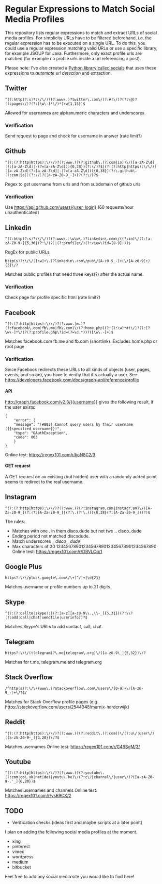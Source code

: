# Regular Expressions to Match Social Media Profiles

This repository lists regular expressions to match and extract URLs of social media profiles. For simplicity URLs have to be filtered beforehand, i.e. the regular expression has to be executed on a single URL. To do this, you could use a regular expression matching valid URLs or use a specific library, for example JSOUP for Java. Furthermore, only exact profile urls are matched (for example no profile urls inside a url referencing a post).

Please note: I've also created a [Python library called socials](https://github.com/lorey/socials) that uses these expressions to _automate url detection_ and extraction.

## Twitter

    ^(?:http(?:s)?:\/\/)?(?:www\.)?twitter\.com\/(?:#!\/)?(?:\@)?(?:pages\/)?(?:[\w\-]*\/)*(\w{1,15})$

Allowed for usernames are alphanumeric characters and underscores.

### Verification

Send request to page and check for username in answer (rate limit?)

## Github

    ^(?:(?:http|https):\/\/)?(?:www.)?(?:github\.(?:com|io))\/([a-zA-Z\d](?:[a-zA-Z\d]|-(?=[a-zA-Z\d])){0,38})(?:\/)?$|(?:(?:http|https):\/\/)?([a-zA-Z\d](?:[a-zA-Z\d]|-(?=[a-zA-Z\d])){0,38})(?:\.github\.(?:com|io))(?:\/)?([a-zA-Z0-9_-]+)?(?:\/)?$

Regex to get username from urls and from subdomain of github urls

### Verification

Use https://api.github.com/users/{user_login} (60 requests/hour unauthenticated)

## Linkedin

    ^(?:http(?:s)?:\/\/)?(?:www\.|\w\w\.)?linkedin\.com\/((?:in)\/(?:[a-zA-Z0-9-]{5,30}(?:\/)?)|(?:profile\/)(?:view\?id=[0-9]+))$

RegEx for public URLs.

    http(s)?:\/\/([\w]+\.)?linkedin\.com\/pub\/[A-z0-9_-]+(\/[A-z0-9]+){3}\/?

Matches public profiles that need three keys(?) after the actual name.

### Verification

Check page for profile specific html (rate limit?)

## Facebook

    ^(?:(?:http|https):\/\/)?(?:www.|m.)?(?:facebook\.com|fb\.me|fb\.com)\/(?!home.php)(?:(?:\w)*#!\/)?(?:[?\w\-]*\/)?(?:profile.php\?id=(?=\d.*))?([\w\.-]+)$

Matches facebook.com fb.me and fb.com (shortlink). Excludes home.php or root page

### Verification

Since Facebook redirects these URLs to all kinds of objects (user, pages, events, and so on), you have to verifiy that it's actually a user. See https://developers.facebook.com/docs/graph-api/reference/profile

#### API

http://graph.facebook.com/v2.3/{{username}} gives the following result, if the user exists:

    {
        "error": {
        "message": "(#803) Cannot query users by their username ({{specified username}})",
        "type": "OAuthException",
        "code": 803
        }
    }

Online test: https://regex101.com/r/koN8C2/3

#### GET request

A GET request on an existing (but hidden) user with a randomly added point seems to redirect to the real username.

## Instagram

    ^(?:(?:http|https):\/\/)?(?:www.)?(?:instagram.com|instagr.am)\/([A-Za-z0-9_](?:(?:[A-Za-z0-9_]|(?:\.(?!\.))){0,28}(?:[A-Za-z0-9_]))?)$

The rules:

- Matches with one . in them disco.dude but not two .. disco..dude
- Ending period not matched discodude.
- Match underscores \_ _disco\_\_dude_
- Max characters of 30 1234567890123456789012345678901234567890
  Online test: https://regex101.com/r/DBVLCq/1

## Google Plus

    https?:\/\/plus\.google\.com\/\+[^/]+|\d{21}

Matches username or profile numbers up to 21 digits.

## Skype

    ^(?:(?:callto|skype):)(?:[a-z][a-z0-9\\.,\\-_]{5,31})(?:\\?(?:add|call|chat|sendfile|userinfo))?$

Matches Skype's URLs to add contact, call, chat.

## Telegram

    https?:\/\/(t(elegram)?\.me|telegram\.org)\/([a-z0-9\_]{5,32})\/?

Matches for t.me, telegram.me and telegram.org

## Stack Overflow

    /^http(s)?:\/\/(www\.)?stackoverflow\.com\/users\/[0-9]+\/[A-z0-9_-]+\/?$/

Matches for Stack Overflow profile pages (e.g. https://stackoverflow.com/users/2544348/marnix-harderwijk)

## Reddit

    ^(?:(?:http|https):\/\/)?(?:www.)?(?:reddit\.(?:com))\/(?:u\/|user\/)([a-zA-Z0-9-_]{3,20})\/?$

Matches usernames
Online test: https://regex101.com/r/G46SgM/3/

## Youtube

    ^(?:(?:http|https):\/\/)?(?:www.)?(?:youtube\.(?:com|co\.uk|net|de)|youtu\.be)\/(?:c\/|channel\/|user\/)?([a-zA-Z0-9-.'_]{6,20})$

Matches usernames and channels
Online test: https://regex101.com/r/ysB9CX/2

## TODO

- Verification checks (ideas first and maybe scripts at a later point)

I plan on adding the following social media profiles at the moment.

- xing
- pinterest
- vimeo
- wordpress
- medium
- bitbucket

Feel free to add any social media site you would like to find here!
